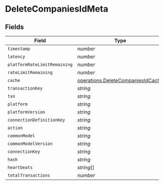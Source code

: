 # DeleteCompaniesIdMeta


## Fields

| Field                                                                                  | Type                                                                                   | Required                                                                               | Description                                                                            |
| -------------------------------------------------------------------------------------- | -------------------------------------------------------------------------------------- | -------------------------------------------------------------------------------------- | -------------------------------------------------------------------------------------- |
| `timestamp`                                                                            | *number*                                                                               | :heavy_minus_sign:                                                                     | N/A                                                                                    |
| `latency`                                                                              | *number*                                                                               | :heavy_minus_sign:                                                                     | N/A                                                                                    |
| `platformRateLimitRemaining`                                                           | *number*                                                                               | :heavy_minus_sign:                                                                     | N/A                                                                                    |
| `rateLimitRemaining`                                                                   | *number*                                                                               | :heavy_minus_sign:                                                                     | N/A                                                                                    |
| `cache`                                                                                | [operations.DeleteCompaniesIdCache](../../models/operations/deletecompaniesidcache.md) | :heavy_minus_sign:                                                                     | N/A                                                                                    |
| `transactionKey`                                                                       | *string*                                                                               | :heavy_minus_sign:                                                                     | N/A                                                                                    |
| `txn`                                                                                  | *string*                                                                               | :heavy_minus_sign:                                                                     | N/A                                                                                    |
| `platform`                                                                             | *string*                                                                               | :heavy_minus_sign:                                                                     | N/A                                                                                    |
| `platformVersion`                                                                      | *string*                                                                               | :heavy_minus_sign:                                                                     | N/A                                                                                    |
| `connectionDefinitionKey`                                                              | *string*                                                                               | :heavy_minus_sign:                                                                     | N/A                                                                                    |
| `action`                                                                               | *string*                                                                               | :heavy_minus_sign:                                                                     | N/A                                                                                    |
| `commonModel`                                                                          | *string*                                                                               | :heavy_minus_sign:                                                                     | N/A                                                                                    |
| `commonModelVersion`                                                                   | *string*                                                                               | :heavy_minus_sign:                                                                     | N/A                                                                                    |
| `connectionKey`                                                                        | *string*                                                                               | :heavy_minus_sign:                                                                     | N/A                                                                                    |
| `hash`                                                                                 | *string*                                                                               | :heavy_minus_sign:                                                                     | N/A                                                                                    |
| `heartbeats`                                                                           | *string*[]                                                                             | :heavy_minus_sign:                                                                     | N/A                                                                                    |
| `totalTransactions`                                                                    | *number*                                                                               | :heavy_minus_sign:                                                                     | N/A                                                                                    |